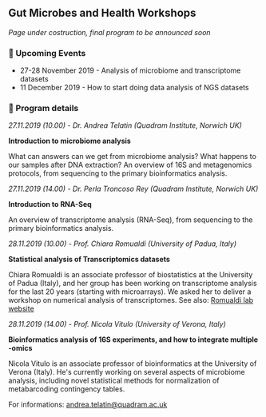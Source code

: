 ## Gut Microbes and Health Workshops

_Page under costruction, final program to be announced soon_


### :calendar: Upcoming Events
 * 27-28 November 2019 - Analysis of microbiome and transcriptome datasets
 * 11 December 2019 - How to start doing data analysis of NGS datasets
 
 
### :page_with_curl: Program details 

 _27.11.2019 (10.00) - Dr. Andrea Telatin (Quadram Institute, Norwich UK)_
 
 **Introduction to microbiome analysis**
 
What can answers can we get from microbiome analysis? What happens to our samples after DNA extraction? An overview of 16S and metagenomics protocols, from sequencing to the primary bioinformatics analysis.

 _27.11.2019 (14.00) - Dr. Perla Troncoso Rey (Quadram Institute, Norwich UK)_
 
 **Introduction to RNA-Seq**
 
An overview of transcriptome analysis (RNA-Seq), from sequencing to the primary bioinformatics analysis.
 
 
 _28.11.2019 (10.00) - Prof. Chiara Romualdi (University of Padua, Italy)_
 
 **Statistical analysis of Transcriptomics datasets**
 
 Chiara Romualdi is an associate professor of biostatistics at the University of Padua (Italy), and her group has been working on transcriptome analysis for the last 20 years (starting with microarrays). We asked her to deliver a workshop on numerical analysis of transcriptomes. See also: [Romualdi lab website](http://romualdi.bio.unipd.it/)


 _28.11.2019 (14.00)  - Prof. Nicola Vitulo (University of Verona, Italy)_

**Bioinformatics analysis of 16S experiments, and how to integrate multiple -omics**
 
 Nicola Vitulo is an associate professor of bioinformatics at the University of Verona (Italy). He's currently working on several aspects of microbiome analysis, including novel statistical methods for normalization of metabarcoding contingency tables.
 
 For informations: andrea.telatin@quadram.ac.uk
